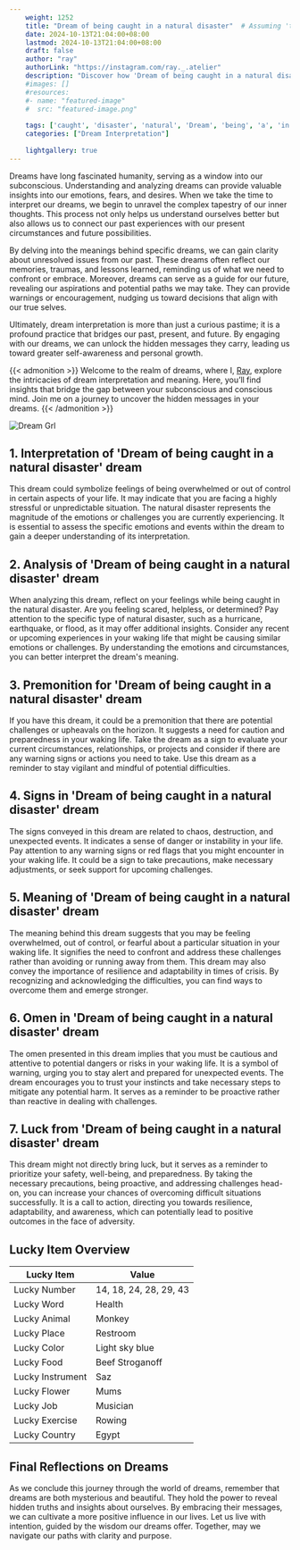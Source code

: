 ```yaml
---
    weight: 1252
    title: "Dream of being caught in a natural disaster"  # Assuming 'title' column exists
    date: 2024-10-13T21:04:00+08:00
    lastmod: 2024-10-13T21:04:00+08:00
    draft: false
    author: "ray"
    authorLink: "https://instagram.com/ray._.atelier"
    description: "Discover how 'Dream of being caught in a natural disaster' can interpret your future and uncover its significant meanings in your life."
    #images: []
    #resources:
    #- name: "featured-image"
    #  src: "featured-image.png"
    
    tags: ['caught', 'disaster', 'natural', 'Dream', 'being', 'a', 'in', 'of']
    categories: ["Dream Interpretation"]
    
    lightgallery: true
---
```

    
Dreams have long fascinated humanity, serving as a window into our subconscious. Understanding and analyzing dreams can provide valuable insights into our emotions, fears, and desires. When we take the time to interpret our dreams, we begin to unravel the complex tapestry of our inner thoughts. This process not only helps us understand ourselves better but also allows us to connect our past experiences with our present circumstances and future possibilities.

By delving into the meanings behind specific dreams, we can gain clarity about unresolved issues from our past. These dreams often reflect our memories, traumas, and lessons learned, reminding us of what we need to confront or embrace. Moreover, dreams can serve as a guide for our future, revealing our aspirations and potential paths we may take. They can provide warnings or encouragement, nudging us toward decisions that align with our true selves.

Ultimately, dream interpretation is more than just a curious pastime; it is a profound practice that bridges our past, present, and future. By engaging with our dreams, we can unlock the hidden messages they carry, leading us toward greater self-awareness and personal growth.

{{< admonition >}}
Welcome to the realm of dreams, where I, [Ray](https://instagram.com/ray._.atelier), explore the intricacies of dream interpretation and meaning. Here, you’ll find insights that bridge the gap between your subconscious and conscious mind. Join me on a journey to uncover the hidden messages in your dreams.
{{< /admonition >}}

![Dream Grl](https://cdn.pixabay.com/photo/2017/11/02/03/35/gothic-2910057_1280.jpg "Dream Grl")

## 1. Interpretation of 'Dream of being caught in a natural disaster' dream
 This dream could symbolize feelings of being overwhelmed or out of control in certain aspects of your life. It may indicate that you are facing a highly stressful or unpredictable situation. The natural disaster represents the magnitude of the emotions or challenges you are currently experiencing. It is essential to assess the specific emotions and events within the dream to gain a deeper understanding of its interpretation.

## 2. Analysis of 'Dream of being caught in a natural disaster' dream
 When analyzing this dream, reflect on your feelings while being caught in the natural disaster. Are you feeling scared, helpless, or determined? Pay attention to the specific type of natural disaster, such as a hurricane, earthquake, or flood, as it may offer additional insights. Consider any recent or upcoming experiences in your waking life that might be causing similar emotions or challenges. By understanding the emotions and circumstances, you can better interpret the dream's meaning.

## 3. Premonition for 'Dream of being caught in a natural disaster' dream
 If you have this dream, it could be a premonition that there are potential challenges or upheavals on the horizon. It suggests a need for caution and preparedness in your waking life. Take the dream as a sign to evaluate your current circumstances, relationships, or projects and consider if there are any warning signs or actions you need to take. Use this dream as a reminder to stay vigilant and mindful of potential difficulties.

## 4. Signs in 'Dream of being caught in a natural disaster' dream
 The signs conveyed in this dream are related to chaos, destruction, and unexpected events. It indicates a sense of danger or instability in your life. Pay attention to any warning signs or red flags that you might encounter in your waking life. It could be a sign to take precautions, make necessary adjustments, or seek support for upcoming challenges.

## 5. Meaning of 'Dream of being caught in a natural disaster' dream
 The meaning behind this dream suggests that you may be feeling overwhelmed, out of control, or fearful about a particular situation in your waking life. It signifies the need to confront and address these challenges rather than avoiding or running away from them. This dream may also convey the importance of resilience and adaptability in times of crisis. By recognizing and acknowledging the difficulties, you can find ways to overcome them and emerge stronger.

## 6. Omen in 'Dream of being caught in a natural disaster' dream
 The omen presented in this dream implies that you must be cautious and attentive to potential dangers or risks in your waking life. It is a symbol of warning, urging you to stay alert and prepared for unexpected events. The dream encourages you to trust your instincts and take necessary steps to mitigate any potential harm. It serves as a reminder to be proactive rather than reactive in dealing with challenges.

## 7. Luck from 'Dream of being caught in a natural disaster' dream
 This dream might not directly bring luck, but it serves as a reminder to prioritize your safety, well-being, and preparedness. By taking the necessary precautions, being proactive, and addressing challenges head-on, you can increase your chances of overcoming difficult situations successfully. It is a call to action, directing you towards resilience, adaptability, and awareness, which can potentially lead to positive outcomes in the face of adversity.

## Lucky Item Overview
| Lucky Item          | Value              |
|---------------|--------------------|
| Lucky Number        | 14, 18, 24, 28, 29, 43  |
| Lucky Word          | Health |
| Lucky Animal        | Monkey |
| Lucky Place         | Restroom     |
| Lucky Color         | Light sky blue     |
| Lucky Food          | Beef Stroganoff      |
| Lucky Instrument    | Saz |
| Lucky Flower        | Mums    |
| Lucky Job           | Musician       |
| Lucky Exercise      | Rowing  |
| Lucky Country       | Egypt    |


##  Final Reflections on Dreams

As we conclude this journey through the world of dreams, remember that dreams are both mysterious and beautiful. They hold the power to reveal hidden truths and insights about ourselves. By embracing their messages, we can cultivate a more positive influence in our lives. Let us live with intention, guided by the wisdom our dreams offer. Together, may we navigate our paths with clarity and purpose.
